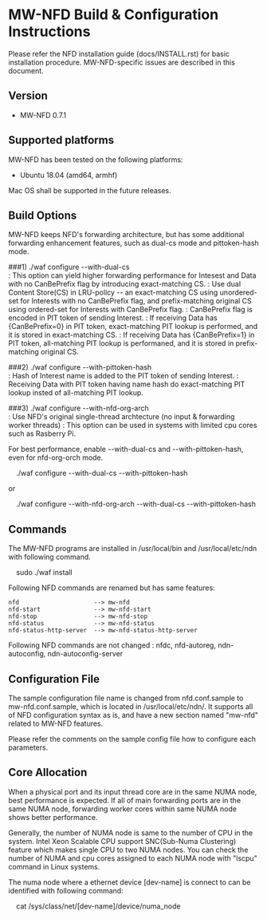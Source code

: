 # MW-NFD Build & Configuration Instructions

Please refer the NFD installation guide (docs/INSTALL.rst) for basic installation  procedure.
MW-NFD-specific issues are  described in this document.

## Version 
- MW-NFD 0.7.1

## Supported platforms
MW-NFD has been tested on the following platforms:

- Ubuntu 18.04 (amd64, armhf)

Mac OS shall be supported in the future releases.

## Build Options
MW-NFD keeps NFD's forwarding architecture, but has some additional forwarding enhancement features, such as dual-cs mode and pittoken-hash mode.

###1) ./waf configure --with-dual-cs      
     : This option can yield higher forwarding performance for Intesest and Data with no CanBePrefix flag
        by introducing exact-matching CS.
     : Use dual Content Store(CS) in LRU-policy -- an exact-matching CS using unordered-set
        for Interests with no CanBePrefix flag, and prefix-matching original CS
        using ordered-set for Interests with CanBePrefix flag.
     : CanBePrefix flag is encoded in PIT token of sending Interest.
     : If receiving Data has {CanBePrefix=0} in PIT token, exact-matching PIT lookup is performed,
        and it is stored in exact-matching CS.
     : If receiving Data has {CanBePrefix=1} in PIT token, all-matching PIT lookup is performaned,
        and it is stored in prefix-matching original CS.

###2) ./waf configure --with-pittoken-hash  
     : Hash of Interest name is added to the PIT token of sending Interest.
     : Receiving Data with PIT token having name hash do exact-matching PIT lookup insted of all-matching PIT lookup.

###3) ./waf configure --with-nfd-org-arch   
     : Use NFD's original single-thread archtecture  (no input & forwarding worker threads)
     : This option can be used in systems with limited cpu cores such as Rasberry Pi.

For best performance, enable --with-dual-cs and --with-pittoken-hash, even for nfd-org-orch mode.

&nbsp;&nbsp;&nbsp;    ./waf configure --with-dual-cs --with-pittoken-hash   

or   

&nbsp;&nbsp;&nbsp;    ./waf configure --with-nfd-org-arch --with-dual-cs --with-pittoken-hash

## Commands   


The MW-NFD programs are installed in /usr/local/bin and /usr/local/etc/ndn with following command.

&nbsp;&nbsp;&nbsp;    sudo ./waf install

Following NFD commands are renamed but has same features:

    nfd                     --> mw-nfd
    nfd-start               --> mw-nfd-start
    nfd-stop                --> mw-nfd-stop
    nfd-status              --> mw-nfd-status
    nfd-status-http-server  --> mw-nfd-status-http-server

Following NFD commands are not changed : nfdc, nfd-autoreg, ndn-autoconfig, ndn-autoconfig-server  

## Configuration File

The sample configuration file name is changed from nfd.conf.sample to mw-nfd.conf.sample,
which is located in /usr/local/etc/ndn/.
It supports all of NFD configuration syntax as is, and have a new section  named "mw-nfd"
related to MW-NFD features.

Please refer the comments on the sample config file how to configure each parameters.

## Core Allocation 

When a physical port and its input thread core are in the same NUMA node, best performance is expected. 
If all of main forwarding ports are in the same NUMA node, forwarding worker cores  within same NUMA node 
shows better performance. 

Generally, the number of NUMA node is same to the number of CPU in the system. 
Intel Xeon Scalable CPU support SNC(Sub-Numa Clustering) feature which makes single CPU to two NUMA nodes. 
You can check the number of NUMA and cpu cores assigned to each NUMA node with "lscpu" command in Linux systems. 

The numa node where a ethernet device [dev-name] is connect to can be identified with following command: 

&nbsp;&nbsp;&nbsp; cat /sys/class/net/[dev-name]/device/numa_node




